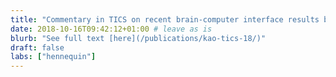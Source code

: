 ```yaml
---
title: "Commentary in TICS on recent brain-computer interface results by the Baptista/Yu/Chase groups at CMU"
date: 2018-10-16T09:42:12+01:00 # leave as is
blurb: "See full text [here](/publications/kao-tics-18/)"
draft: false
labs: ["hennequin"]
---
```






